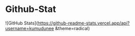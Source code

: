 # Github-Stat

![GitHub Stats](https://github-readme-stats.vercel.app/api?username=kumudunee &theme=radical)
